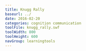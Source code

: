 ```yaml
---
title: Knugg Rally
baseurl: ../
date: 2016-02-20
categories: cognition communication
toolFile: knugg_rally.swf
toolWidth: 800
toolHeight: 600
navGroup: learningtools
---
```


